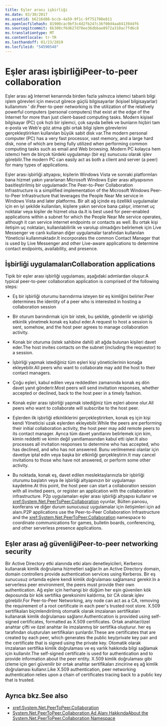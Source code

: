 ```yaml
---
title: Eşler arası işbirliği
ms.date: 03/30/2017
ms.assetid: b6216d88-bccb-4a59-9f1c-9f751708e811
ms.openlocfilehash: 81900cac9bf3c4d2fb247c36f00d4aa8413944f6
ms.sourcegitcommit: 6b308cf6d627d78ee36dbbae8972a310ac7fd6c8
ms.translationtype: MT
ms.contentlocale: tr-TR
ms.lasthandoff: 01/23/2019
ms.locfileid: "54590548"
---
```

# <a name="peer-to-peer-collaboration"></a><span data-ttu-id="fd59c-102">Eşler arası işbirliği</span><span class="sxs-lookup"><span data-stu-id="fd59c-102">Peer-to-peer collaboration</span></span>

<span data-ttu-id="fd59c-103">Eşler arası ağ Internet kenarında birden fazla yalnızca istemci tabanlı bilgi işlem görevleri için mevcut görece güçlü bilgisayarlar (kişisel bilgisayarlar) kullanımını ' dir.</span><span class="sxs-lookup"><span data-stu-id="fd59c-103">Peer-to-peer networking is the utilization of the relatively powerful computers (personal computers) that exist at the edge of the Internet for more than just client-based computing tasks.</span></span> <span data-ttu-id="fd59c-104">Modern kişisel bilgisayar (PC) çok hızlı bir işlemci, çok sayıda bellek ve bunların hiçbiri tam e-posta ve Web'e göz atma gibi ortak bilgi işlem görevlerini gerçekleştirirken kullanılan büyük sabit disk var.</span><span class="sxs-lookup"><span data-stu-id="fd59c-104">The modern personal computer (PC) has a very fast processor, vast memory, and a large hard disk, none of which are being fully utilized when performing common computing tasks such as email and Web browsing.</span></span> <span data-ttu-id="fd59c-105">Modern PC kolayca hem istemci hem de birçok türdeki uygulamayı (bir eş) sunucusu olarak işlev görebilir.</span><span class="sxs-lookup"><span data-stu-id="fd59c-105">The modern PC can easily act as both a client and server (a peer) for many types of applications.</span></span>  
  
<span data-ttu-id="fd59c-106">Eşler arası işbirliği altyapısı, kişilerin Windows Vista ve sonraki platformları bana hizmet yakın yararlanan Microsoft Windows Eşler arası altyapısının basitleştirilmiş bir uygulamadır.</span><span class="sxs-lookup"><span data-stu-id="fd59c-106">The Peer-to-Peer Collaboration Infrastructure is a simplified implementation of the Microsoft Windows Peer-to-Peer Infrastructure that leverages the People Near Me service in Windows Vista and later platforms.</span></span> <span data-ttu-id="fd59c-107">Bir alt ağ içinde eş özellikli uygulamalar için en iyi şekilde kullanılan, kişilere yakın service bana çalışır, internet uç noktalar veya kişiler de hizmet olsa da.</span><span class="sxs-lookup"><span data-stu-id="fd59c-107">It is best used for peer-enabled applications within a subnet for which the People Near Me service operates, although it can service internet endpoints or contacts as well.</span></span> <span data-ttu-id="fd59c-108">Bu ortak kişi iletişim uç noktaları, kullanılabilirlik ve varolup olmadığını belirlemek için Live Messenger ve canlı kullanan diğer uygulamalar tarafından kullanılan Yöneticisi kullanmaktadır.</span><span class="sxs-lookup"><span data-stu-id="fd59c-108">It incorporates the common Contact Manager that is used by Live Messenger and other Live-aware applications to determine contact endpoints, availability, and presence.</span></span>  
  
## <a name="collaboration-applications"></a><span data-ttu-id="fd59c-109">İşbirliği uygulamaları</span><span class="sxs-lookup"><span data-stu-id="fd59c-109">Collaboration applications</span></span>

 <span data-ttu-id="fd59c-110">Tipik bir eşler arası işbirliği uygulaması, aşağıdaki adımlardan oluşur:</span><span class="sxs-lookup"><span data-stu-id="fd59c-110">A typical peer-to-peer collaboration application is comprised of the following steps:</span></span>  
  
-   <span data-ttu-id="fd59c-111">Eş bir işbirliği oturumu barındırma isteyen bir eş kimliğini belirler.</span><span class="sxs-lookup"><span data-stu-id="fd59c-111">Peer determines the identity of a peer who is interested in hosting a collaboration session</span></span>  
  
-   <span data-ttu-id="fd59c-112">Bir oturum barındırmak için bir istek, bu şekilde, gönderilir ve işbirliği etkinlik yönetmek konak eş kabul eder.</span><span class="sxs-lookup"><span data-stu-id="fd59c-112">A request to host a session is sent, somehow, and the host peer agrees to manage collaboration activity.</span></span>  
  
-   <span data-ttu-id="fd59c-113">Konak bir oturuma (istek sahibine dahil) alt ağda bulunan kişileri davet eder.</span><span class="sxs-lookup"><span data-stu-id="fd59c-113">The host invites contacts on the subnet (including the requestor) to a session.</span></span>  
  
-   <span data-ttu-id="fd59c-114">İşbirliği yapmak istediğiniz tüm eşleri kişi yöneticilerinin konağa ekleyebilir.</span><span class="sxs-lookup"><span data-stu-id="fd59c-114">All peers who want to collaborate may add the host to their contact managers.</span></span>  
  
-   <span data-ttu-id="fd59c-115">Çoğu eşleri, kabul edilen veya reddedilen zamanında konak eş dön davet yanıt gönderir.</span><span class="sxs-lookup"><span data-stu-id="fd59c-115">Most peers will send invitation responses, whether accepted or declined, back to the host peer in a timely fashion.</span></span>  
  
-   <span data-ttu-id="fd59c-116">Konak eşler arası işbirliği yapmak istediğiniz tüm eşleri abone olur.</span><span class="sxs-lookup"><span data-stu-id="fd59c-116">All peers who want to collaborate will subscribe to the host peer.</span></span>  
  
-   <span data-ttu-id="fd59c-117">Eşlerden ilk işbirliği etkinliklerini gerçekleştirirken, konak eş için kişi kendi Yöneticisi uzak eşlerden ekleyebilir.</span><span class="sxs-lookup"><span data-stu-id="fd59c-117">While the peers are performing their initial collaboration activity, the host peer may add remote peers to its contact manager.</span></span> <span data-ttu-id="fd59c-118">Ayrıca tüm davet yanıtlarını belirlemek için kim, kimin reddetti ve kimin değil yanıtlamasından kabul etti işler.</span><span class="sxs-lookup"><span data-stu-id="fd59c-118">It also processes all invitation responses to determine who has accepted, who has declined, and who has not answered.</span></span>  <span data-ttu-id="fd59c-119">Bunu verilmemesi olanlar için davetiye iptal edin veya başka bir etkinliği gerçekleştirin.</span><span class="sxs-lookup"><span data-stu-id="fd59c-119">It may cancel invitations to those who have not answered, or perform some other activity.</span></span>  
  
-   <span data-ttu-id="fd59c-120">Bu noktada, konak eş, davet edilen meslektaşlarınızla bir işbirliği oturumu başlatın veya ile işbirliği altyapınızın bir uygulamayı kaydetme.</span><span class="sxs-lookup"><span data-stu-id="fd59c-120">At this point, the host peer can start a collaboration session with all invited peers, or register an application with the collaboration infrastructure.</span></span>  <span data-ttu-id="fd59c-121">P2p uygulamaları eşler arası işbirliği altyapısı kullanır ve <xref:System.Net.PeerToPeer.Collaboration> oyunlar, Bülten panosu, konferans ve diğer durum sunucusuz uygulamalar için iletişimleri için ad alanı.</span><span class="sxs-lookup"><span data-stu-id="fd59c-121">P2P applications use the Peer-to-Peer Collaboration Infrastructure and the <xref:System.Net.PeerToPeer.Collaboration> namespace to coordinate communications for games, bulletin boards, conferencing, and other serverless presence applications.</span></span>  
  
## <a name="peer-to-peer-networking-security"></a><span data-ttu-id="fd59c-122">Eşler arası ağ güvenliği</span><span class="sxs-lookup"><span data-stu-id="fd59c-122">Peer-to-peer networking security</span></span>  

 <span data-ttu-id="fd59c-123">Bir Active Directory etki alanında etki alanı denetleyicileri, Kerberos kullanarak kimlik doğrulama hizmetleri sağlar.</span><span class="sxs-lookup"><span data-stu-id="fd59c-123">In an Active Directory domain, domain controllers provide authentication services using Kerberos.</span></span> <span data-ttu-id="fd59c-124">Bir eş sunucusuz ortamda eşlere kendi kimlik doğrulaması sağlamanız gerekir.</span><span class="sxs-lookup"><span data-stu-id="fd59c-124">In a serverless peer environment, the peers must provide their own authentication.</span></span> <span data-ttu-id="fd59c-125">Ağ eşler için herhangi bir düğüm her eşin güvenilen kök deposunda bir kök sertifika gereksinimi kaldırma, bir CA olarak işlev görebilir.</span><span class="sxs-lookup"><span data-stu-id="fd59c-125">For Peer-to-Peer Networking, any node can act as a CA, removing the requirement of a root certificate in each peer's trusted root store.</span></span> <span data-ttu-id="fd59c-126">X.509 sertifikaları biçimlendirilmiş otomatik olarak imzalanan sertifikaları kullanarak kimlik doğrulaması sağlanır.</span><span class="sxs-lookup"><span data-stu-id="fd59c-126">Authentication is provided using self-signed certificates, formatted as X.509 certificates.</span></span> <span data-ttu-id="fd59c-127">Ortak anahtar/özel anahtar çifti ve özel anahtar ile imzalanmış bir sertifika oluşturur. her eş tarafından oluşturulan sertifikaları şunlardır.</span><span class="sxs-lookup"><span data-stu-id="fd59c-127">These are certificates that are created by each peer, which generates the public key/private key pair and the certificate that is signed using the private key.</span></span> <span data-ttu-id="fd59c-128">Otomatik olarak imzalanan sertifika kimlik doğrulaması ve eş varlık hakkında bilgi sağlamak için kullanılır.</span><span class="sxs-lookup"><span data-stu-id="fd59c-128">The self-signed certificate is used for authentication and to provide information about the peer entity.</span></span> <span data-ttu-id="fd59c-129">X.509 kimlik doğrulaması gibi izleme için geri güvenilir bir ortak anahtar sertifikaları zincirine eş ağ kimlik doğrulaması kullanır.</span><span class="sxs-lookup"><span data-stu-id="fd59c-129">Like X.509 authentication, peer networking authentication relies upon a chain of certificates tracing back to a public key that is trusted.</span></span>  
  
## <a name="see-also"></a><span data-ttu-id="fd59c-130">Ayrıca bkz.</span><span class="sxs-lookup"><span data-stu-id="fd59c-130">See also</span></span>
- <xref:System.Net.PeerToPeer.Collaboration>
- [<span data-ttu-id="fd59c-131">System.Net.PeerToPeer.Collaboration Ad Alanı Hakkında</span><span class="sxs-lookup"><span data-stu-id="fd59c-131">About the System.Net.PeerToPeer.Collaboration Namespace</span></span>](../../../docs/framework/network-programming/about-the-system-net-peertopeer-collaboration-namespace.md)
